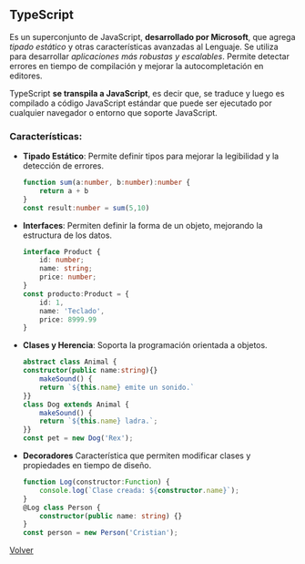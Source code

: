 
## TypeScript

Es un superconjunto de JavaScript, __desarrollado por Microsoft__, que agrega _tipado estático_ y otras características avanzadas al Lenguaje. Se utiliza para desarrollar _aplicaciones más robustas y escalables_. Permite detectar errores en tiempo de compilación y mejorar la autocompletación en editores.

TypeScript __se transpila a JavaScript__, es decir que, se traduce y luego es compilado a código JavaScript estándar que puede ser ejecutado por cualquier navegador o entorno que soporte JavaScript.

### Características:

* __Tipado Estático__: Permite definir tipos para mejorar la legibilidad y la detección de errores.
    ```ts
    function sum(a:number, b:number):number {
        return a + b
    }
    const result:number = sum(5,10)
    ```
* __Interfaces__: Permiten definir la forma de un objeto, mejorando la estructura de los datos.
    ```ts
    interface Product {
        id: number;
        name: string;
        price: number;
    }
    const producto:Product = {
        id: 1,
        name: 'Teclado',
        price: 8999.99
    }
    ```
* __Clases y Herencia__: Soporta la programación orientada a objetos.
    ```ts
    abstract class Animal {
    constructor(public name:string){}
        makeSound() {
        return `${this.name} emite un sonido.`
    }}
    class Dog extends Animal {
        makeSound() {
        return `${this.name} ladra.`;
    }}
    const pet = new Dog('Rex');
    ```
* __Decoradores__ Característica que permiten modificar clases y propiedades en tiempo de diseño.
    ```ts
    function Log(constructor:Function) {
        console.log(`Clase creada: ${constructor.name}`);
    }
    @Log class Person {
        constructor(public name: string) {}
    }
    const person = new Person('Cristian');
    ```

[Volver](../readme.md)